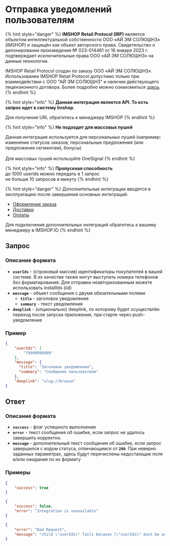 # Отправка уведомлений пользователям

{% hint style="danger" %}
**IMSHOP Retail Protocol (IRP)** является объектом интеллектуальной собственности ООО «АЙ ЭМ СОЛЮШНЗ» (IMSHOP) и защищён как объект авторского права. Свидетельство о депонировании произведения № 023-014461 от 16 января 2023 г. подтверждает исключительные права ООО «АЙ ЭМ СОЛЮШНЗ» на данные технологии.

IMSHOP Retail Protocol создан по заказу ООО «АЙ ЭМ СОЛЮШНЗ». Использование IMSHOP Retail Protocol допустимо только при взаимодействии с ООО "АЙ ЭМ СОЛЮШНЗ" и наличии действующего лицензионного договора. Более подробно можно ознакомиться [здесь](../../api-license.md).
{% endhint %}

{% hint style="info" %}
**Данная интеграция является API. То есть запрос идет в систему Imshop.**

Для получения URL обратитесь к менеджеру IMSHOP
{% endhint %}

{% hint style="info" %}
**Не подходит для массовых пушей**

Данная интеграция используется для персональных пушей (например: изменение статусов заказов, персональные предложения (или предложения сегментам), бонусы)\
\
Для массовых пушей используйте OneSignal
{% endhint %}

{% hint style="info" %}
**Пропускная способность**\
до 1000 userIds можно передать в 1 запрос\
не больше 10 запросов в минуту
{% endhint %}

{% hint style="danger" %}
Дополнительные интеграции вводятся в эксплуатацию после завершения основных интеграций:

* [Оформление заказа](../../osnovnye-integracii/oformlenie-zakaza.md)
* [Доставки](../../osnovnye-integracii/dostavki.md)
* [Оплаты](../../osnovnye-integracii/oplaty.md)

Для подключения дополнительных интеграций обратитесь к вашему менеджеру в IMSHOP.IO
{% endhint %}

## Запрос

### Описание формата

* **`userIds`** - (строковый массив) идентификаторы покупателей в вашей системе. В их качестве также могут выступать номера телефонов без форматирования. Для отправки неавторизованным можете использовать installIds (iid)
* **`message`** - объект сообщения с двумя обязательными полями
  * **`title`** - заголовок уведомления
  * **`summary`** - текст уведомления
* **`deeplink`** - (опционально) deeplink, по которому будет осуществлён переход после запуска приложения, при старте через push-уведомление

### Пример

```json
{
    "userIds": [
        "79999999999"
    ],
    "message": {
      "title": "Заголовок уведомления",
      "summary": "Сообщение пользователю"
    },
    "deeplink": "slug://browse"
}
```

## Ответ

### Описание формата

* **`success`** - флаг успешного выполнения
* **`error`** - текст сообщения об ошибке, если запрос не удалось завершить корректно.
* **`message`** - дополнительный текст сообщения об ошибке, если запрос завершился с кодом статуса, отличающимся от **`200`**. При неверно заданных параметрах, здесь будут перечислены недостающие поля и/или ожидания по их формату

### Примеры

```json
{
    "success": true
}
```

```json
{
    "success": false,
    "error": "Integration is unavailable"
}
```

```json
{
    "error": "Bad Request",
    "message": "child \"userIds\" fails because [\"userIds\" must be an array]"
}
```
